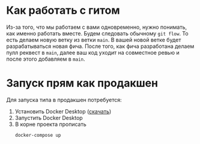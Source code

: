 # Как работать с гитом

Из-за того, что мы работаем с вами одновременно, нужно понимать, как именно работать вместе. Будем следовать обычному `git flow`. То есть делаем новую ветку из ветки `main`. В вашей новой ветке будет разрабатываться новая фича. После того, как фича разработана делаем пулл реквест в `main`, далее ваш код уходит на совместное ревью и после этого добавляем в `main`.

# Запуск прям как продакшен

Для запуска типа в продакшен потребуется:

1. Установить Docker Desktop ([скачать](https://www.docker.com/products/docker-desktop/))
2. Запустить Docker Desktop
3. В корне проекта прописать
   ```bash
   docker-compose up
   ```
